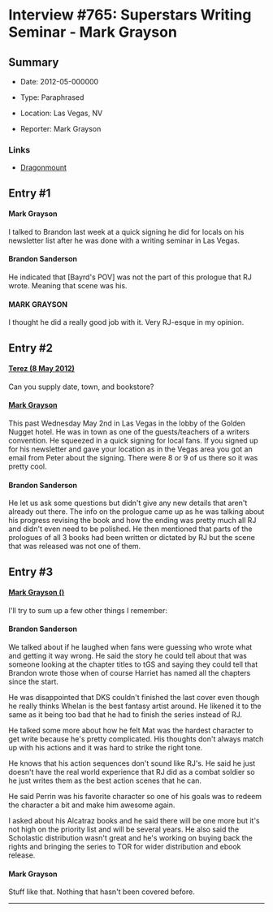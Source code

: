 # Interview #765: Superstars Writing Seminar - Mark Grayson

## Summary

- Date: 2012-05-000000

- Type: Paraphrased

- Location: Las Vegas, NV

- Reporter: Mark Grayson

### Links

- [Dragonmount](http://www.dragonmount.com/forums/topic/69911-amol-prologue-spoiler-discussion/page__st__80#entry2288550)


## Entry #1

#### Mark Grayson

I talked to Brandon last week at a quick signing he did for locals on his newsletter list after he was done with a writing seminar in Las Vegas.

#### Brandon Sanderson

He indicated that [Bayrd's POV] was not the part of this prologue that RJ wrote. Meaning that scene was his.

#### MARK GRAYSON

I thought he did a really good job with it. Very RJ-esque in my opinion.

## Entry #2

#### [Terez (8 May 2012)](http://www.dragonmount.com/forums/topic/69911-amol-prologue-spoiler-discussion/?p=2289379)

Can you supply date, town, and bookstore?

#### [Mark Grayson](http://www.dragonmount.com/forums/topic/69911-amol-prologue-spoiler-discussion/?p=2289795)

This past Wednesday May 2nd in Las Vegas in the lobby of the Golden Nugget hotel. He was in town as one of the guests/teachers of a writers convention. He squeezed in a quick signing for local fans. If you signed up for his newsletter and gave your location as in the Vegas area you got an email from Peter about the signing. There were 8 or 9 of us there so it was pretty cool.

#### Brandon Sanderson

He let us ask some questions but didn't give any new details that aren't already out there. The info on the prologue came up as he was talking about his progress revising the book and how the ending was pretty much all RJ and didn't even need to be polished. He then mentioned that parts of the prologues of all 3 books had been written or dictated by RJ but the scene that was released was not one of them.

## Entry #3

#### [Mark Grayson ()](http://www.dragonmount.com/forums/topic/69911-amol-prologue-spoiler-discussion/?p=2289821)

I'll try to sum up a few other things I remember:

#### Brandon Sanderson

We talked about if he laughed when fans were guessing who wrote what and getting it way wrong. He said the story he could tell about that was someone looking at the chapter titles to tGS and saying they could tell that Brandon wrote those when of course Harriet has named all the chapters since the start.

He was disappointed that DKS couldn't finished the last cover even though he really thinks Whelan is the best fantasy artist around. He likened it to the same as it being too bad that he had to finish the series instead of RJ.

He talked some more about how he felt Mat was the hardest character to get write because he's pretty complicated. His thoughts don't always match up with his actions and it was hard to strike the right tone.

He knows that his action sequences don't sound like RJ's. He said he just doesn't have the real world experience that RJ did as a combat soldier so he just writes them as the best action scenes that he can.

He said Perrin was his favorite character so one of his goals was to redeem the character a bit and make him awesome again.

I asked about his Alcatraz books and he said there will be one more but it's not high on the priority list and will be several years. He also said the Scholastic distribution wasn't great and he's working on buying back the rights and bringing the series to TOR for wider distribution and ebook release.

#### Mark Grayson

Stuff like that. Nothing that hasn't been covered before.


---

